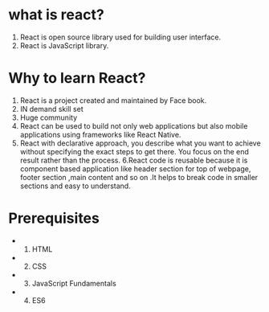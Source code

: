 # what is react?
1. React is open source library used for building user interface.
2. React is JavaScript library.

# Why to learn React?
1. React is a project created and maintained by Face book.
2. IN demand skill set
3. Huge community
4. React can be used to build not only web applications but also mobile applications using frameworks like React Native.
5. React with declarative approach, you describe what you want to achieve without specifying the exact steps to get there. You focus on the end result rather than the process.
6.React code is reusable because it is component based application like header section for top of webpage, footer section ,main content and so on .It helps to break code in smaller sections and easy to understand.

# Prerequisites
* 1. HTML
* 2. CSS
* 3. JavaScript Fundamentals 
* 4. ES6



